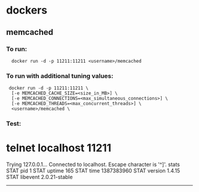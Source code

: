 # dockers
memcached
---------
### To run:

```
  docker run -d -p 11211:11211 <username>/memcached
```

### To run with additional tuning values:

```
 docker run -d -p 11211:11211 \
  [-e MEMCACHED_CACHE_SIZE=<size_in_MB>] \
  [-e MEMCACHED_CONNECTIONS=<max_simultaneous_connections>] \
  [-e MEMCACHED_THREADS=<max_concurrent_threads>] \
  <username>/memcached \
```

### Test:

# telnet localhost 11211
Trying 127.0.0.1...
Connected to localhost.
Escape character is '^]'.
stats
STAT pid 1
STAT uptime 165
STAT time 1387383960
STAT version 1.4.15
STAT libevent 2.0.21-stable
<snip>

---------------------------------
